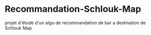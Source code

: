 # Recommandation-Schlouk-Map
projet d'étude d'un algo de recommandation de bar a destination de Schlouk Map
